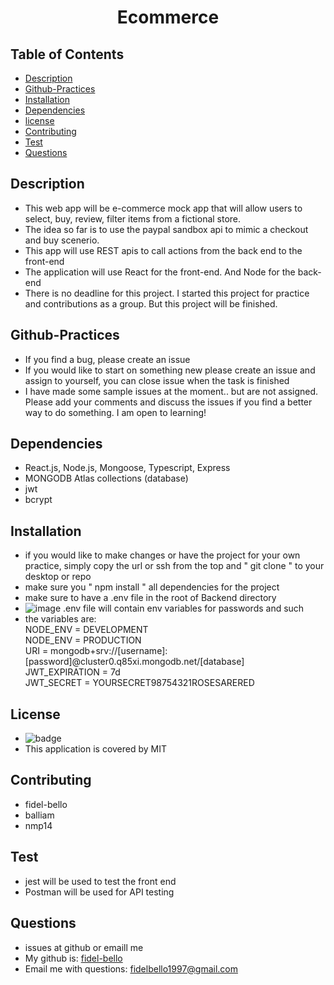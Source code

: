 
   <h1 align="center">Ecommerce</h1>

   ## Table of Contents
   * [Description](#Description)
   * [Github-Practices](#Github-Practices)
   * [Installation](#Installation)
   * [Dependencies](#Dependencies)
   * [license](#License)
   * [Contributing](#Contributing)
   * [Test](#Test)
   * [Questions](#Questions)
   
   ## Description
   * This web app will be e-commerce mock app that will allow users to select, buy, review, filter items from a fictional store.
   * The idea so far is to use the paypal sandbox api to mimic a checkout and buy scenerio.
   * This app will use REST apis to call actions from the back end to the front-end
   * The application will use React for the front-end. And Node for the back-end
   * There is no deadline for this project. I started this project for practice and contributions as a group. But this project will be finished.

   ## Github-Practices
   * If you find a bug, please create an issue
   * If you would like to start on something new please create an issue and assign to yourself, you can close issue when the task is finished
   * I have made some sample issues at the moment.. but are not assigned. Please add your comments and discuss the issues if you find a better way to do something. I am open to learning!

   ## Dependencies
   * React.js, Node.js, Mongoose, Typescript, Express
   * MONGODB Atlas collections (database)
   * jwt
   * bcrypt

   ## Installation
   * if you would like to make changes or have the project for your own practice, simply copy the url or ssh from the top and " git clone " to your desktop or repo
   * make sure you  " npm install " all dependencies for the project
   * make sure to have a .env file in the root of Backend directory 
   * ![image](https://user-images.githubusercontent.com/73322116/167324220-637eeed4-1085-4319-ace7-0c2725b781b3.png)
   .env file will contain env variables for passwords and such
   * the variables are: <br>NODE_ENV = DEVELOPMENT <br>NODE_ENV = PRODUCTION <br>URI = mongodb+srv://[username]:[password]@cluster0.q85xi.mongodb.net/[database] <br>JWT_EXPIRATION = 7d <br> JWT_SECRET = YOURSECRET98754321ROSESARERED
   

   ## License
   * ![badge](https://img.shields.io/badge/license-MIT-blue)
   * This application is covered by MIT

   ## Contributing
   * fidel-bello
   * balliam
   * nmp14

   ## Test
   * jest will be used to test the front end
   * Postman will be used for API testing

   ## Questions
   * issues at github or emaill me
   * My github is: [fidel-bello](https://github.com/fidel-bello)
   * Email me with questions: fidelbello1997@gmail.com

  
